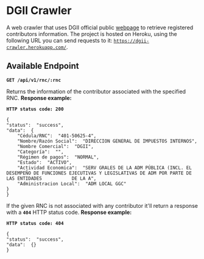 # DGII Crawler
A web crawler that uses DGII official public [webpage](https://dgii.gov.do/app/WebApps/ConsultasWeb2/ConsultasWeb/consultas/rnc.aspx) to retrieve registered contributors information. The project is hosted on Heroku, using the following URL you can send requests to it: [`https://dgii-crawler.herokuapp.com/`](https://dgii-crawler.herokuapp.com/).

## Available Endpoint
**``GET /api/v1/rnc/:rnc``**

Returns the information of the contributor associated with the specified RNC. **Response example:**

**``HTTP status code: 200``**

    {
    "status":  "success",
    "data":  {
	    "Cédula/RNC":  "401-50625-4",
	    "Nombre/Razón Social":  "DIRECCION GENERAL DE IMPUESTOS INTERNOS",
	    "Nombre Comercial":  "DGII",
	    "Categoría":  "",
	    "Régimen de pagos":  "NORMAL",
	    "Estado":  "ACTIVO",
	    "Actividad Economica":  "SERV GRALES DE LA ADM PÚBLICA (INCL. EL DESEMPEÑO DE FUNCIONES EJECUTIVAS Y LEGISLATIVAS DE ADM POR PARTE DE LAS ENTIDADES  	      DE LA A",
	    "Administracion Local":  "ADM LOCAL GGC"
    }
    }

If the given RNC is not associated with any contributor it'll return a response with a **``404``** HTTP status code. **Response example:**

**``HTTP status code: 404``**

    {
    "status":  "success",
    "data":  {}
    }
